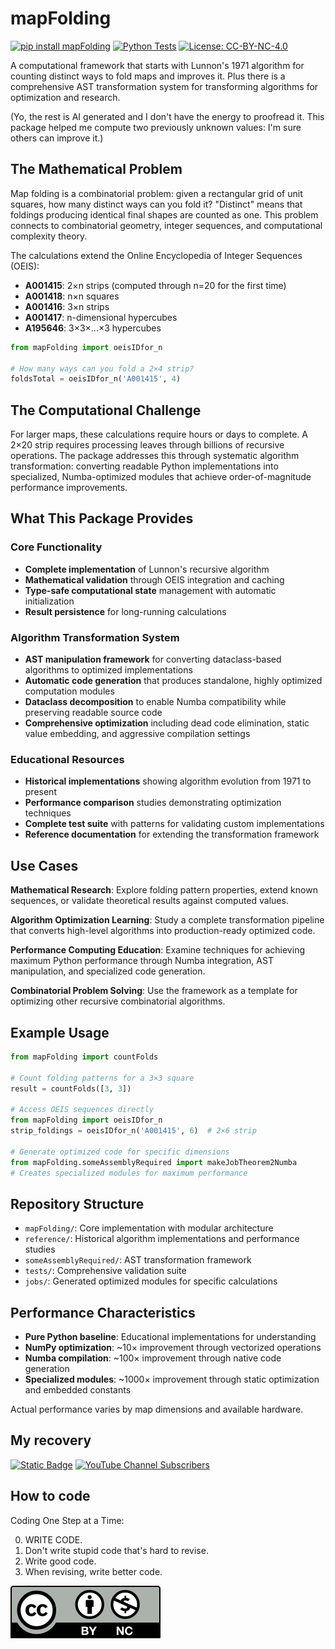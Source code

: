 # mapFolding

[![pip install mapFolding](https://img.shields.io/badge/pip%20install-mapFolding-gray.svg?colorB=3b434b)](https://pypi.org/project/mapFolding/)
[![Python Tests](https://github.com/hunterhogan/mapFolding/actions/workflows/pythonTests.yml/badge.svg)](https://github.com/hunterhogan/mapFolding/actions/workflows/pythonTests.yml)
[![License: CC-BY-NC-4.0](https://img.shields.io/badge/License-CC_BY--NC_4.0-3b434b)](https://creativecommons.org/licenses/by-nc/4.0/)

A computational framework that starts with Lunnon's 1971 algorithm for counting distinct ways to fold maps and improves it. Plus there is a comprehensive AST transformation system for transforming algorithms for optimization and research.

(Yo, the rest is AI generated and I don't have the energy to proofread it. This package helped me compute two previously unknown values: I'm sure others can improve it.)

## The Mathematical Problem

Map folding is a combinatorial problem: given a rectangular grid of unit squares, how many distinct ways can you fold it? "Distinct" means that foldings producing identical final shapes are counted as one. This problem connects to combinatorial geometry, integer sequences, and computational complexity theory.

The calculations extend the Online Encyclopedia of Integer Sequences (OEIS):

- **A001415**: 2×n strips (computed through n=20 for the first time)
- **A001418**: n×n squares
- **A001416**: 3×n strips
- **A001417**: n-dimensional hypercubes
- **A195646**: 3×3×...×3 hypercubes

```python
from mapFolding import oeisIDfor_n

# How many ways can you fold a 2×4 strip?
foldsTotal = oeisIDfor_n('A001415', 4)
```

## The Computational Challenge

For larger maps, these calculations require hours or days to complete. A 2×20 strip requires processing leaves through billions of recursive operations. The package addresses this through systematic algorithm transformation: converting readable Python implementations into specialized, Numba-optimized modules that achieve order-of-magnitude performance improvements.

## What This Package Provides

### Core Functionality

- **Complete implementation** of Lunnon's recursive algorithm
- **Mathematical validation** through OEIS integration and caching
- **Type-safe computational state** management with automatic initialization
- **Result persistence** for long-running calculations

### Algorithm Transformation System

- **AST manipulation framework** for converting dataclass-based algorithms to optimized implementations
- **Automatic code generation** that produces standalone, highly optimized computation modules
- **Dataclass decomposition** to enable Numba compatibility while preserving readable source code
- **Comprehensive optimization** including dead code elimination, static value embedding, and aggressive compilation settings

### Educational Resources

- **Historical implementations** showing algorithm evolution from 1971 to present
- **Performance comparison** studies demonstrating optimization techniques
- **Complete test suite** with patterns for validating custom implementations
- **Reference documentation** for extending the transformation framework

## Use Cases

**Mathematical Research**: Explore folding pattern properties, extend known sequences, or validate theoretical results against computed values.

**Algorithm Optimization Learning**: Study a complete transformation pipeline that converts high-level algorithms into production-ready optimized code.

**Performance Computing Education**: Examine techniques for achieving maximum Python performance through Numba integration, AST manipulation, and specialized code generation.

**Combinatorial Problem Solving**: Use the framework as a template for optimizing other recursive combinatorial algorithms.

## Example Usage

```python
from mapFolding import countFolds

# Count folding patterns for a 3×3 square
result = countFolds([3, 3])

# Access OEIS sequences directly
from mapFolding import oeisIDfor_n
strip_foldings = oeisIDfor_n('A001415', 6)  # 2×6 strip

# Generate optimized code for specific dimensions
from mapFolding.someAssemblyRequired import makeJobTheorem2Numba
# Creates specialized modules for maximum performance
```

## Repository Structure

- `mapFolding/`: Core implementation with modular architecture
- `reference/`: Historical algorithm implementations and performance studies
- `someAssemblyRequired/`: AST transformation framework
- `tests/`: Comprehensive validation suite
- `jobs/`: Generated optimized modules for specific calculations

## Performance Characteristics

- **Pure Python baseline**: Educational implementations for understanding
- **NumPy optimization**: ~10× improvement through vectorized operations
- **Numba compilation**: ~100× improvement through native code generation
- **Specialized modules**: ~1000× improvement through static optimization and embedded constants

Actual performance varies by map dimensions and available hardware.

## My recovery

[![Static Badge](https://img.shields.io/badge/2011_August-Homeless_since-blue?style=flat)](https://HunterThinks.com/support)
[![YouTube Channel Subscribers](https://img.shields.io/youtube/channel/subscribers/UC3Gx7kz61009NbhpRtPP7tw)](https://www.youtube.com/@HunterHogan)

## How to code

Coding One Step at a Time:

0. WRITE CODE.
1. Don't write stupid code that's hard to revise.
2. Write good code.
3. When revising, write better code.

[![CC-BY-NC-4.0](https://github.com/hunterhogan/mapFolding/blob/main/CC-BY-NC-4.0.svg)](https://creativecommons.org/licenses/by-nc/4.0/)
